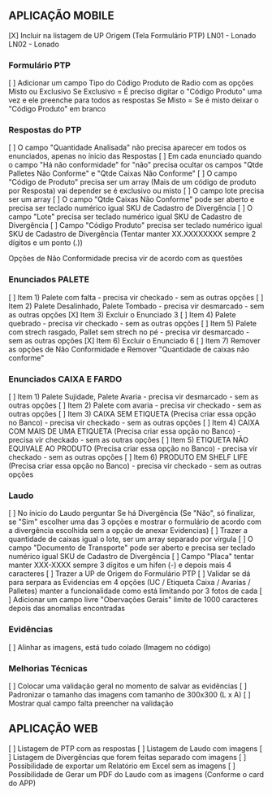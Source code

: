 ## APLICAÇÃO MOBILE

[X] Incluir na listagem de UP Origem (Tela Formulário PTP)
LN01 - Lonado
LN02 - Lonado

### Formulário PTP

[ ] Adicionar um campo Tipo do Código Produto de Radio com as opções Misto ou Exclusivo
Se Exclusivo = É preciso digitar o "Código Produto" uma vez e ele preenche para todos as respostas
Se Misto = Se é misto deixar o "Código Produto" em branco

### Respostas do PTP

[ ] O campo "Quantidade Analisada" não precisa aparecer em todos os enunciados, apenas no ínicio das Respostas
[ ] Em cada enunciado quando o campo "Há não conformidade" for "não" precisa ocultar os campos "Qtde Palletes Não Conforme" e "Qtde Caixas Não Conforme"
[ ] O campo "Código de Produto" precisa ser um array (Mais de um código de produto por Resposta) vai depender se é exclusivo ou misto
[ ] O campo lote precisa ser um array
[ ] O campo "Qtde Caixas Não Conforme" pode ser aberto e precisa ser teclado numérico igual SKU de Cadastro de Divergência
[ ] O campo "Lote" precisa ser teclado numérico igual SKU de Cadastro de Divergência
[ ] Campo "Código Produto" precisa ser teclado numérico igual SKU de Cadastro de Divergência (Tentar manter XX.XXXXXXXX sempre 2 dígitos e um ponto (.))

Opções de Não Conformidade precisa vir de acordo com as questões

### Enunciados PALETE

[ ] Item 1) Palete com falta - precisa vir checkado - sem as outras opções
[ ] Item 2) Palete Desalinhado, Palete Tombado - precisa vir desmarcado - sem as outras opções
[X] Item 3) Excluir o Enunciado 3
[ ] Item 4) Palete quebrado - precisa vir checkado - sem as outras opções
[ ] Item 5) Palete com strech rasgado, Pallet sem strech no pé - precisa vir desmarcado - sem as outras opções
[X] Item 6) Excluir o Enunciado 6
[ ] Item 7) Remover as opções de Não Conformidade e Remover "Quantidade de caixas não conforme"

### Enunciados CAIXA E FARDO

[ ] Item 1) Palete Sujidade, Palete Avaria - precisa vir desmarcado - sem as outras opções
[ ] Item 2) Palete com avaria - precisa vir checkado - sem as outras opções
[ ] Item 3) CAIXA SEM ETIQUETA (Precisa criar essa opção no Banco) - precisa vir checkado - sem as outras opções
[ ] Item 4) CAIXA COM MAIS DE UMA ETIQUETA (Precisa criar essa opção no Banco) - precisa vir checkado - sem as outras opções
[ ] Item 5) ETIQUETA NÃO EQUIVALE AO PRODUTO (Precisa criar essa opção no Banco) - precisa vir checkado - sem as outras opções
[ ] Item 6) PRODUTO EM SHELF LIFE (Precisa criar essa opção no Banco) - precisa vir checkado - sem as outras opções

### Laudo

[ ] No ínicio do Laudo perguntar Se há Divergência (Se "Não", só finalizar, se "Sim" escolher uma das 3 opções e mostrar o formulário de acordo com a divergência escolhida sem a opção de anexar Evidencias)
[ ] Trazer a quantidade de caixas igual o lote, ser um array separado por vírgula
[ ] O campo "Documento de Transporte" pode ser aberto e precisa ser teclado numérico igual SKU de Cadastro de Divergência
[ ] Campo "Placa" tentar manter XXX-XXXX sempre 3 dígitos e um hifen (-) e depois mais 4 caracteres
[ ] Trazer a UP de Origem do Formulário PTP
[ ] Validar se dá para serpara as Evidencias em 4 opções (UC / Etiqueta Caixa / Avarias / Palletes) manter a funcionalidade como está limitando por 3 fotos de cada
[ ] Adicionar um campo livre "Obervações Gerais" limite de 1000 caracteres depois das anomalias encontradas

### Evidências

[ ] Alinhar as imagens, está tudo colado (Imagem no código)

### Melhorias Técnicas

[ ] Colocar uma validação geral no momento de salvar as evidências
[ ] Padronizar o tamanho das imagens com tamanho de 300x300 (L x A)
[ ] Mostrar qual campo falta preencher na validação

## APLICAÇÃO WEB

[ ] Listagem de PTP com as respostas
[ ] Listagem de Laudo com imagens
[ ] Listagem de Divergências que forem feitas separado com imagens
[ ] Possibilidade de exportar um Relatório em Excel sem as imagens
[ ] Possibilidade de Gerar um PDF do Laudo com as imagens (Conforme o card do APP)
